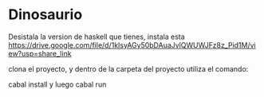 # Dinosaurio

Desistala la version de haskell que tienes, instala esta https://drive.google.com/file/d/1kIsyAGy50bDAuaJvlQWUWJFz8z_Pid1M/view?usp=share_link

clona el proyecto, y dentro de la carpeta del proyecto utiliza el comando: 

cabal install 
y luego cabal run
